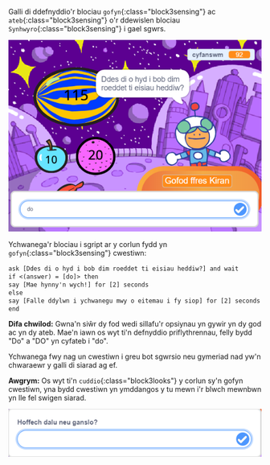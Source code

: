 
Galli di ddefnyddio'r blociau `gofyn`{:class="block3sensing"} ac `ateb`{:class="block3sensing"} o'r ddewislen blociau `Synhwyro`{:class="block3sensing"} i gael sgwrs.

![Deialog gofyn gyda do fel mewnbwn](images/ask-answer.png)

Ychwanega'r blociau i sgript ar y corlun fydd yn `gofyn`{:class="block3sensing"} cwestiwn:

```blocks3
ask [Ddes di o hyd i bob dim roeddet ti eisiau heddiw?] and wait
if <(answer) = [do]> then
say [Mae hynny'n wych!] for [2] seconds
else
say [Falle ddylwn i ychwanegu mwy o eitemau i fy siop] for [2] seconds
end
```

**Difa chwilod:** Gwna'n siŵr dy fod wedi sillafu'r opsiynau yn gywir yn dy god ac yn dy ateb. Mae'n iawn os wyt ti'n defnyddio priflythrennau, felly bydd "Do" a "DO" yn cyfateb i "do".

Ychwanega fwy nag un cwestiwn i greu bot sgwrsio neu gymeriad nad yw'n chwaraewr y galli di siarad ag ef.

**Awgrym:** Os wyt ti'n `cuddio`{:class="block3looks"} y corlun sy'n gofyn cwestiwn, yna bydd cwestiwn yn ymddangos y tu mewn i'r blwch mewnbwn yn lle fel swigen siarad.

![Deialog gofyn gyda cwestiwn ynddo](images/ask-hidden-sprite.png)

